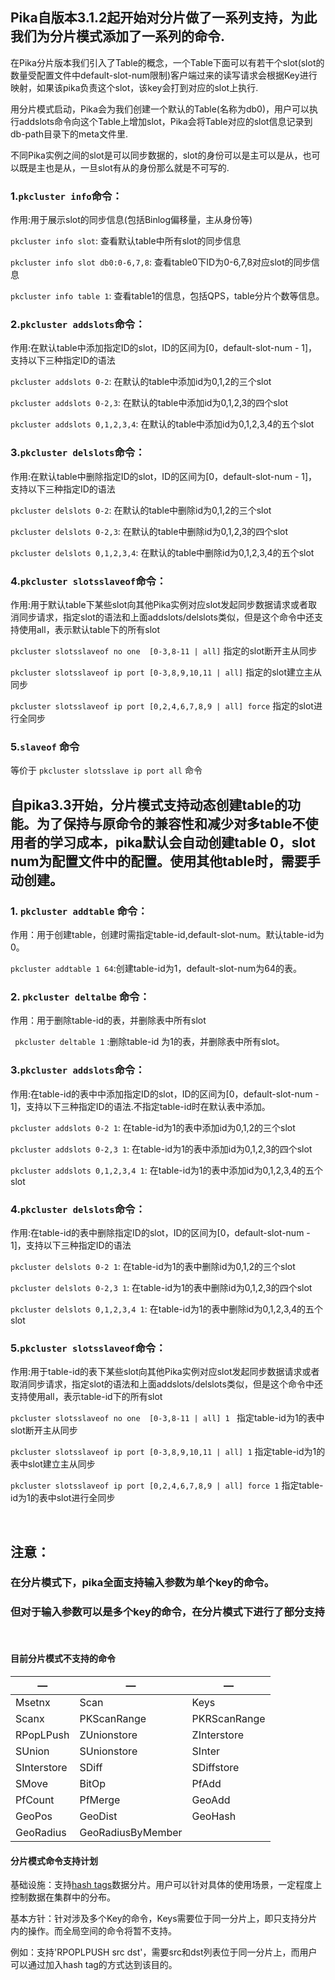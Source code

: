 ## Pika自版本3.1.2起开始对分片做了一系列支持，为此我们为分片模式添加了一系列的命令.

在Pika分片版本我们引入了Table的概念，一个Table下面可以有若干个slot(slot的数量受配置文件中default-slot-num限制)客户端过来的读写请求会根据Key进行映射，如果该pika负责这个slot，该key会打到对应的slot上执行.

用分片模式启动，Pika会为我们创建一个默认的Table(名称为db0)，用户可以执行addslots命令向这个Table上增加slot，Pika会将Table对应的slot信息记录到db-path目录下的meta文件里.

不同Pika实例之间的slot是可以同步数据的，slot的身份可以是主可以是从，也可以既是主也是从，一旦slot有从的身份那么就是不可写的.

### 1.`pkcluster info`命令：
作用:用于展示slot的同步信息(包括Binlog偏移量，主从身份等)

`pkcluster info slot`: 查看默认table中所有slot的同步信息

`pkcluster info slot db0:0-6,7,8`: 查看table0下ID为0-6,7,8对应slot的同步信息

`pkcluster info table 1`: 查看table1的信息，包括QPS，table分片个数等信息。


### 2.`pkcluster addslots`命令：

作用:在默认table中添加指定ID的slot，ID的区间为[0，default-slot-num - 1]，支持以下三种指定ID的语法

`pkcluster addslots 0-2`: 在默认的table中添加id为0,1,2的三个slot

`pkcluster addslots 0-2,3`: 在默认的table中添加id为0,1,2,3的四个slot

`pkcluster addslots 0,1,2,3,4`: 在默认的table中添加id为0,1,2,3,4的五个slot


### 3.`pkcluster delslots`命令：

作用:在默认table中删除指定ID的slot，ID的区间为[0，default-slot-num - 1]，支持以下三种指定ID的语法

`pkcluster delslots 0-2`: 在默认的table中删除id为0,1,2的三个slot

`pkcluster delslots 0-2,3`: 在默认的table中删除id为0,1,2,3的四个slot

`pkcluster delslots 0,1,2,3,4`: 在默认的table中删除id为0,1,2,3,4的五个slot


### 4.`pkcluster slotsslaveof`命令：

作用:用于默认table下某些slot向其他Pika实例对应slot发起同步数据请求或者取消同步请求，指定slot的语法和上面addslots/delslots类似，但是这个命令中还支持使用all，表示默认table下的所有slot

`pkcluster slotsslaveof no one  [0-3,8-11 | all]` 指定的slot断开主从同步

`pkcluster slotsslaveof ip port [0-3,8,9,10,11 | all]` 指定的slot建立主从同步

`pkcluster slotsslaveof ip port [0,2,4,6,7,8,9 | all] force` 指定的slot进行全同步

### 5.`slaveof` 命令

等价于 `pkcluster slotsslave ip port all` 命令

## 自pika3.3开始，分片模式支持动态创建table的功能。为了保持与原命令的兼容性和减少对多table不使用者的学习成本，pika默认会自动创建table 0，slot num为配置文件中的配置。使用其他table时，需要手动创建。
### 1. `pkcluster addtable` 命令：

作用：用于创建table，创建时需指定table-id,default-slot-num。默认table-id为0。

`pkcluster addtable 1 64`:创建table-id为1，default-slot-num为64的表。

### 2. `pkcluster deltalbe` 命令：

作用：用于删除table-id的表，并删除表中所有slot

` pkcluster deltable 1` :删除table-id 为1的表，并删除表中所有slot。

### 3.`pkcluster addslots`命令：

作用:在table-id的表中中添加指定ID的slot，ID的区间为[0，default-slot-num - 1]，支持以下三种指定ID的语法.不指定table-id时在默认表中添加。

`pkcluster addslots 0-2 1`: 在table-id为1的表中添加id为0,1,2的三个slot

`pkcluster addslots 0-2,3 1`: 在table-id为1的表中添加id为0,1,2,3的四个slot

`pkcluster addslots 0,1,2,3,4 1`: 在table-id为1的表中添加id为0,1,2,3,4的五个slot

### 4.`pkcluster delslots`命令：

作用:在table-id的表中删除指定ID的slot，ID的区间为[0，default-slot-num - 1]，支持以下三种指定ID的语法

`pkcluster delslots 0-2 1`: 在table-id为1的表中删除id为0,1,2的三个slot

`pkcluster delslots 0-2,3 1`: 在table-id为1的表中删除id为0,1,2,3的四个slot

`pkcluster delslots 0,1,2,3,4 1`: 在table-id为1的表中删除id为0,1,2,3,4的五个slot

### 5.`pkcluster slotsslaveof`命令：

作用:用于table-id的表下某些slot向其他Pika实例对应slot发起同步数据请求或者取消同步请求，指定slot的语法和上面addslots/delslots类似，但是这个命令中还支持使用all，表示table-id下的所有slot

`pkcluster slotsslaveof no one  [0-3,8-11 | all] 1 ` 指定table-id为1的表中slot断开主从同步

`pkcluster slotsslaveof ip port [0-3,8,9,10,11 | all] 1` 指定table-id为1的表中slot建立主从同步

`pkcluster slotsslaveof ip port [0,2,4,6,7,8,9 | all] force 1` 指定table-id为1的表中slot进行全同步


<br/>

## 注意：
### 在分片模式下，pika全面支持输入参数为单个key的命令。
### 但对于输入参数可以是多个key的命令，在分片模式下进行了部分支持
<br/>

#### 目前分片模式不支持的命令

| —           | —                 | —            |
| ----------- | ----------------- | ------------ |
| Msetnx      | Scan              | Keys         |
| Scanx       | PKScanRange       | PKRScanRange |
| RPopLPush   | ZUnionstore       | ZInterstore  |
| SUnion      | SUnionstore       | SInter       |
| SInterstore | SDiff             | SDiffstore   |
| SMove       | BitOp             | PfAdd        |
| PfCount     | PfMerge           | GeoAdd       |
| GeoPos      | GeoDist           | GeoHash      |
| GeoRadius   | GeoRadiusByMember |              |

#### 分片模式命令支持计划
基础设施：支持[hash tags](https://redis.io/topics/cluster-spec)数据分片。用户可以针对具体的使用场景，一定程度上控制数据在集群中的分布。

基本方针：针对涉及多个Key的命令，Keys需要位于同一分片上，即只支持分片内的操作。而全局空间的命令将暂不支持。

例如：支持'RPOPLPUSH src dst'，需要src和dst列表位于同一分片上，而用户可以通过加入hash tag的方式达到该目的。
